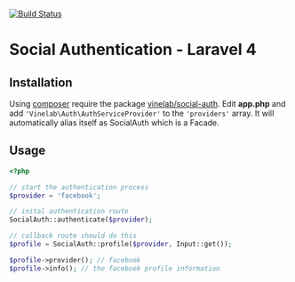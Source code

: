[![Build Status](https://travis-ci.org/Vinelab/social-auth.png?branch=3.0.0-dev)](https://travis-ci.org/Vinelab/social-auth)
# Social Authentication - Laravel 4

## Installation
Using [composer](http://getcomposer.org) require the package [vinelab/social-auth](https://packagist.org/packages/vinelab/social-auth).
Edit **app.php** and add ```'Vinelab\Auth\AuthServiceProvider'``` to the ```'providers'``` array.
It will automatically alias itself as SocialAuth which is a Facade.

## Usage
```php
<?php

// start the authentication process
$provider = 'facebook';

// inital authentication route
SocialAuth::authenticate($provider);

// callback route should do this
$profile = SocialAuth::profile($provider, Input::get());

$profile->provider(); // facebook
$profile->info(); // the facebook profile information
```